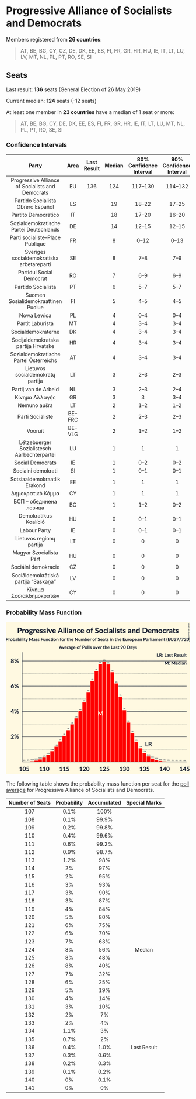 # Progressive Alliance of Socialists and Democrats

Members registered from **26 countries**:

> AT, BE, BG, CY, CZ, DE, DK, EE, ES, FI, FR, GR, HR, HU, IE, IT, LT, LU, LV, MT, NL, PL, PT, RO, SE, SI

## Seats

Last result: **136** seats (General Election of 26 May 2019)

Current median: **124** seats (-12 seats)

At least one member in **23 countries** have a median of 1 seat or more:

> AT, BE, BG, CY, DE, DK, EE, ES, FI, FR, GR, HR, IE, IT, LT, LU, MT, NL, PL, PT, RO, SE, SI

### Confidence Intervals

| Party | Area | Last Result | Median | 80% Confidence Interval | 90% Confidence Interval | 95% Confidence Interval | 99% Confidence Interval |
|:-----:|:----:|:-----------:|:------:|:-----------------------:|:-----------------------:|:-----------------------:|:-----------------------:|
| Progressive Alliance of Socialists and Democrats | EU | 136 | 124 | 117–130 | 114–132 | 113–134 | 110–137 |
| Partido Socialista Obrero Español | ES | | 19 | 18–22 | 17–25 | 17–25 | 16–26 |
| Partito Democratico | IT | | 18 | 17–20 | 16–20 | 16–20 | 15–21 |
| Sozialdemokratische Partei Deutschlands | DE | | 14 | 12–15 | 12–15 | 12–16 | 11–16 |
| Parti socialiste–Place Publique | FR | | 8 | 0–12 | 0–13 | 0–13 | 0–13 |
| Sveriges socialdemokratiska arbetareparti | SE | | 8 | 7–8 | 7–9 | 7–9 | 7–9 |
| Partidul Social Democrat | RO | | 7 | 6–9 | 6–9 | 6–9 | 6–10 |
| Partido Socialista | PT | | 6 | 5–7 | 5–7 | 5–7 | 5–7 |
| Suomen Sosialidemokraattinen Puolue | FI | | 5 | 4–5 | 4–5 | 4–5 | 4–5 |
| Nowa Lewica | PL | | 4 | 0–4 | 0–4 | 0–5 | 0–5 |
| Partit Laburista | MT | | 4 | 3–4 | 3–4 | 3–4 | 3–4 |
| Socialdemokraterne | DK | | 4 | 3–4 | 3–4 | 3–5 | 3–5 |
| Socijaldemokratska partija Hrvatske | HR | | 4 | 3–4 | 3–4 | 3–4 | 3–5 |
| Sozialdemokratische Partei Österreichs | AT | | 4 | 3–4 | 3–4 | 3–5 | 3–5 |
| Lietuvos socialdemokratų partija | LT | | 3 | 2–3 | 2–3 | 2–3 | 2–3 |
| Partij van de Arbeid | NL | | 3 | 2–3 | 2–4 | 2–4 | 2–4 |
| Κίνημα Αλλαγής | GR | | 3 | 3 | 3–4 | 2–4 | 2–4 |
| Nemuno aušra | LT | | 2 | 1–2 | 1–2 | 1–2 | 1–2 |
| Parti Socialiste | BE-FRC | | 2 | 2–3 | 2–3 | 2–3 | 2–3 |
| Vooruit | BE-VLG | | 2 | 1–2 | 1–2 | 1–2 | 1–2 |
| Lëtzebuerger Sozialistesch Aarbechterpartei | LU | | 1 | 1 | 1 | 1 | 1 |
| Social Democrats | IE | | 1 | 0–2 | 0–2 | 0–2 | 0–2 |
| Socialni demokrati | SI | | 1 | 0–1 | 0–1 | 0–1 | 0–2 |
| Sotsiaaldemokraatlik Erakond | EE | | 1 | 1 | 1 | 1 | 0–2 |
| Δημοκρατικό Κόμμα | CY | | 1 | 1 | 1 | 1 | 0–1 |
| БСП – обединена левица | BG | | 1 | 1–2 | 0–2 | 0–2 | 0–2 |
| Demokratikus Koalíció | HU | | 0 | 0–1 | 0–1 | 0–1 | 0–2 |
| Labour Party | IE | | 0 | 0–1 | 0–1 | 0–1 | 0–1 |
| Lietuvos regionų partija | LT | | 0 | 0 | 0 | 0 | 0 |
| Magyar Szocialista Párt | HU | | 0 | 0 | 0 | 0 | 0 |
| Sociální demokracie | CZ | | 0 | 0 | 0 | 0 | 0 |
| Sociāldemokrātiskā partija “Saskaņa” | LV | | 0 | 0 | 0 | 0 | 0–1 |
| Κίνημα Σοσιαλδημοκρατών | CY | | 0 | 0 | 0 | 0–1 | 0–1 |

### Probability Mass Function

![Graph with seats probability mass function not yet produced](average-2025-10-31-seats-pmf-progressiveallianceofsocialistsanddemocrats.png "Seats Probability Mass Function")

The following table shows the probability mass function per seat for the [poll average](average-2025-10-31.html) for Progressive Alliance of Socialists and Democrats.

| Number of Seats | Probability | Accumulated | Special Marks |
|:---------------:|:-----------:|:-----------:|:-------------:|
| 107 | 0.1% | 100% |  |
| 108 | 0.1% | 99.9% |  |
| 109 | 0.2% | 99.8% |  |
| 110 | 0.4% | 99.6% |  |
| 111 | 0.6% | 99.2% |  |
| 112 | 0.9% | 98.7% |  |
| 113 | 1.2% | 98% |  |
| 114 | 2% | 97% |  |
| 115 | 2% | 95% |  |
| 116 | 3% | 93% |  |
| 117 | 3% | 90% |  |
| 118 | 3% | 87% |  |
| 119 | 4% | 84% |  |
| 120 | 5% | 80% |  |
| 121 | 6% | 75% |  |
| 122 | 6% | 70% |  |
| 123 | 7% | 63% |  |
| 124 | 8% | 56% | Median |
| 125 | 8% | 48% |  |
| 126 | 8% | 40% |  |
| 127 | 7% | 32% |  |
| 128 | 6% | 25% |  |
| 129 | 5% | 19% |  |
| 130 | 4% | 14% |  |
| 131 | 3% | 10% |  |
| 132 | 2% | 7% |  |
| 133 | 2% | 4% |  |
| 134 | 1.1% | 3% |  |
| 135 | 0.7% | 2% |  |
| 136 | 0.4% | 1.0% | Last Result |
| 137 | 0.3% | 0.6% |  |
| 138 | 0.2% | 0.3% |  |
| 139 | 0.1% | 0.2% |  |
| 140 | 0% | 0.1% |  |
| 141 | 0% | 0% |  |


